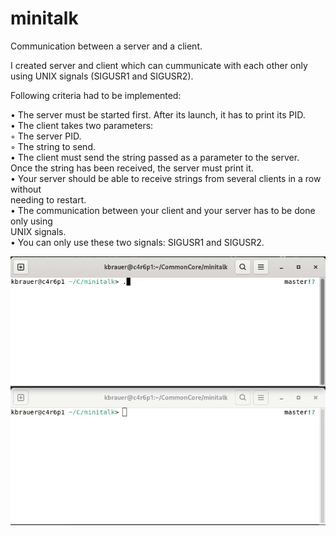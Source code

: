 # minitalk
Communication between a server and a client.

I created server and client which can cummunicate with each other only using UNIX signals (SIGUSR1 and SIGUSR2).  

Following criteria had to be implemented:  

• The server must be started first. After its launch, it has to print its PID.  
• The client takes two parameters:  
  ◦ The server PID.  
  ◦ The string to send.  
• The client must send the string passed as a parameter to the server.  
  Once the string has been received, the server must print it.  
• Your server should be able to receive strings from several clients in a row without  
  needing to restart.  
• The communication between your client and your server has to be done only using  
  UNIX signals.  
• You can only use these two signals: SIGUSR1 and SIGUSR2.  

![push_swap](https://github.com/cyberKev42/minitalk/blob/main/minitalk.gif)
